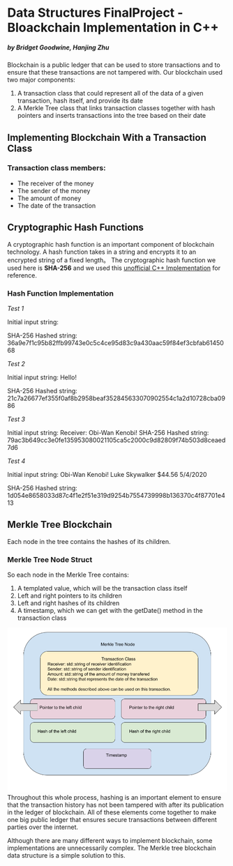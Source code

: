 # Data Structures FinalProject - Bloackchain Implementation in C++
##### by Bridget Goodwine, Hanjing Zhu
Blockchain is a public ledger that can be used to store transactions and to ensure that these transactions are not tampered with. Our blockchain used two major components:
1. A transaction class that could represent all of the data of a given transaction, hash itself, and provide its date
2. A Merkle Tree class that links transaction classes together with hash pointers and inserts transactions into the tree based on their date 

## Implementing Blockchain With a Transaction Class
### Transaction class members: 
- The receiver of the money
- The sender of the money
- The amount of money
- The date of the transaction

## Cryptographic Hash Functions
A cryptographic hash function is an important component of blockchain technology. A hash function takes in a string and encrypts it to an encrypted string of a fixed length。
The cryptographic hash function we used here is **SHA-256** and we used this [unofficial C++ Implementation](https://gist.github.com/hak8or/8794351) for reference.
### Hash Function Implementation
*Test 1*

Initial input string:  

SHA-256 Hashed string: 36a9e7f1c95b82ffb99743e0c5c4ce95d83c9a430aac59f84ef3cbfab6145068

*Test 2*

Initial input string: Hello!

SHA-256 Hashed string: 21c7a26677ef355f0af8b2958beaf352845633070902554c1a2d10728cba0986

*Test 3*

Initial input string: Receiver: Obi-Wan Kenobi!
SHA-256 Hashed string: 79ac3b649cc3e0fe135953080021105ca5c2000c9d82809f74b503d8ceaed7d6

*Test 4*

Initial input string: Obi-Wan Kenobi! Luke Skywalker $44.56 5/4/2020

SHA-256 Hashed string: 1d054e8658033d87c4f1e2f51e319d9254b7554739998b136370c4f87701e413

## Merkle Tree Blockchain
Each node in the tree contains the hashes of its children.
### Merkle Tree Node Struct
So each node in the Merkle Tree contains:
1. A templated value, which will be the transaction class itself
2. Left and right pointers to its children
3. Left and right hashes of its children
4. A timestamp, which we can get with the getDate() method in the transaction class

![Merkle Tree Node](https://github.com/HanjingZhu/DSFinalProject-1/blob/master/Merkle%20Tree%20Node.png)
Throughout this whole process, hashing is an important element to ensure that the transaction history has not been tampered with after its publication in the ledger of blockchain. All of these elements come together to make one big public ledger that ensures secure transactions between different parties over the internet. 

Although there are many different ways to implement blockchain, some implementations are unnecessarily complex. The Merkle tree blockchain data structure is a simple solution to this.
